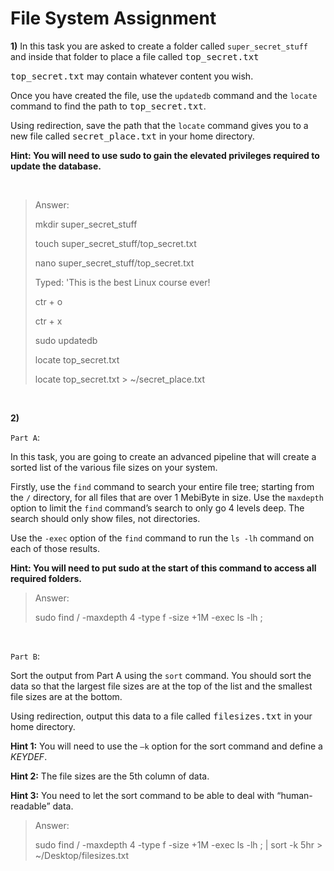 # **File System Assignment**

**1)**
In this task you are asked to create a folder called `super_secret_stuff` and inside that folder to
place a file called <kbd>top_secret.txt</kbd>

<kbd>top_secret.txt</kbd> may contain whatever content you wish.

Once you have created the file, use the `updatedb` command and the `locate` command to find
the path to <kbd>top_secret.txt</kbd>.

Using redirection, save the path that the `locate` command gives you to a new file called
<kbd>secret_place.txt</kbd> in your home directory.

**Hint: You will need to use sudo to gain the elevated privileges required to update the
database.**

&nbsp;

> Answer: 
> 
> mkdir super_secret_stuff
>
> touch super_secret_stuff/top_secret.txt
>
> nano super_secret_stuff/top_secret.txt
>
> Typed: 'This is the best Linux course ever!
>
> ctr + o
>
> ctr + x
>
> sudo updatedb
>
> locate top_secret.txt
>
> locate top_secret.txt > ~/secret_place.txt 


&nbsp;

**2)**

`Part A`:


In this task, you are going to create an advanced pipeline that will create a sorted list of
the various file sizes on your system.

Firstly, use the `find` command to search your entire file tree; starting from the `/`
directory, for all files that are over 1 MebiByte in size. Use the `maxdepth` option to limit
the `find` command’s search to only go 4 levels deep. The search should only show
files, not directories.

Use the `-exec` option of the `find` command to run the `ls -lh` command on each of
those results.

**Hint: You will need to put sudo at the start of this command to access all required
folders.**

> Answer:
>
> sudo find / -maxdepth 4 -type f -size +1M -exec ls -lh \;

&nbsp;

`Part B`:

Sort the output from Part A using the `sort` command. You should sort the data so that
the largest file sizes are at the top of the list and the smallest file sizes are at the bottom.

Using redirection, output this data to a file called <kbd>filesizes.txt</kbd> in your home directory.

**Hint 1:** You will need to use the `–k` option for the sort command and define a
*KEYDEF*.

**Hint 2:** The file sizes are the 5th column of data.

**Hint 3:** You need to let the sort command to be able to deal with “human-readable”
data.

> Answer:
>
> sudo find / -maxdepth 4 -type f -size +1M -exec ls -lh \; | sort -k 5hr > ~/Desktop/filesizes.txt